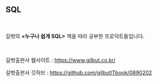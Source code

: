 ## SQL

<br>

길벗의 **<누구나 쉽게 SQL>** 책을 따라 공부한 프로덕트들입니다.

<br>

길벗출판사 웹사이트 : https://www.gilbut.co.kr/

길벗출판사 깃허브 : https://github.com/gilbutlTbook/0890202

<br>
